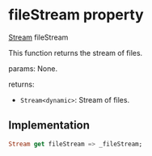 


# fileStream property









[Stream](https://api.flutter.dev/flutter/dart-async/Stream-class.html) fileStream
  




<p>This function returns the stream of files.</p>
<p>params:
None.</p>
<p>returns:</p>
<ul>
<li><code>Stream&lt;dynamic&gt;</code>: Stream of files.</li>
</ul>



## Implementation

```dart
Stream get fileStream => _fileStream;
```








